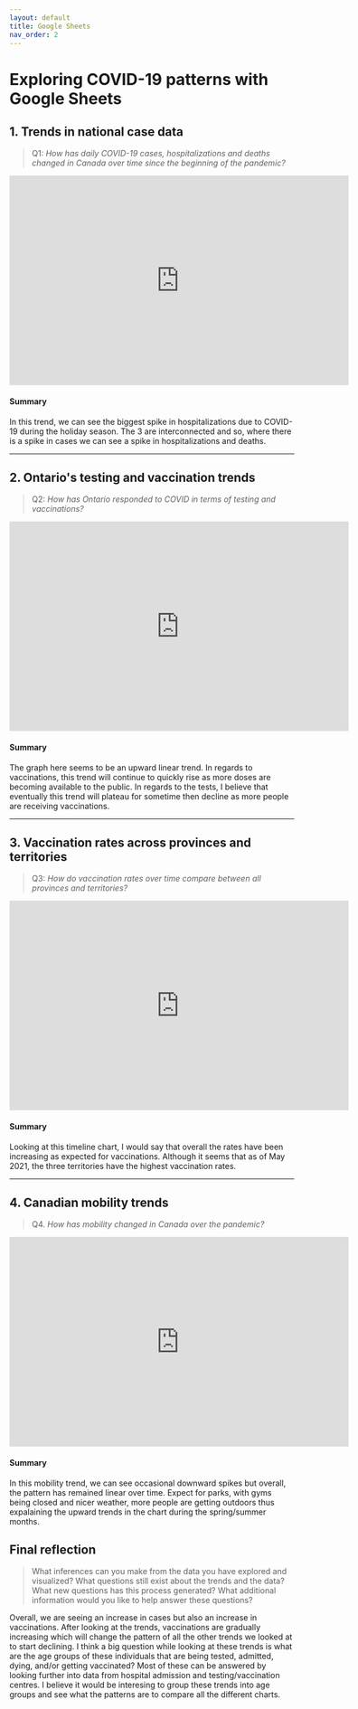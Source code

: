 ```yaml
---
layout: default
title: Google Sheets
nav_order: 2
---
```


# Exploring COVID-19 patterns with Google Sheets

## 1. Trends in national case data
> Q1: *How has daily COVID-19 cases, hospitalizations and deaths changed in Canada over time since the beginning of the pandemic?*

<!-- Paste your embed code for your figure below-->

<iframe width="600" height="371" seamless frameborder="0" scrolling="no" src="https://docs.google.com/spreadsheets/d/e/2PACX-1vRWwinZTSQ1Inij677oTpVzqhERSro7y-q1QWWQX8RdnnE8Ovow7hyg-Rm81NlDA72O8bBxlq_h_Dm8/pubchart?oid=2132493773&amp;format=interactive"></iframe>


#### Summary
<!-- Write a 2-sentence summary of the trends shown in the figure embedded above-->

In this trend, we can see the biggest spike in hospitalizations due to COVID-19 during the holiday season. The 3 are interconnected and so, where there is a spike in cases we can see a spike in hospitalizations and deaths. 

---

## 2. Ontario's testing and vaccination trends 
> Q2: *How has Ontario responded to COVID in terms of testing and vaccinations?*

<!-- Paste your embed code for your figure below-->

<iframe width="600" height="371" seamless frameborder="0" scrolling="no" src="https://docs.google.com/spreadsheets/d/e/2PACX-1vRvE2OpfDG2nPXkVw4bTqjqPD0ac-0m5QcNLzr2TeZZBnKE9Vn8aZ36CUTFGjKBgowPCP53QUTOBwOL/pubchart?oid=308823393&amp;format=interactive"></iframe>

#### Summary
<!-- Write a 2-sentence summary of the trends shown in the figure embedded above-->

The graph here seems to be an upward linear trend. In regards to vaccinations, this trend will continue to quickly rise as more doses are becoming available to the public. In regards to the tests, I believe that eventually this trend will plateau for sometime then decline as more people are receiving vaccinations. 

---

## 3. Vaccination rates across provinces and territories
> Q3: *How do vaccination rates over time compare between all provinces and territories?*

<!-- Paste your embed code for your figure below-->

<iframe width="600" height="371" seamless frameborder="0" scrolling="no" src="https://docs.google.com/spreadsheets/d/e/2PACX-1vRvE2OpfDG2nPXkVw4bTqjqPD0ac-0m5QcNLzr2TeZZBnKE9Vn8aZ36CUTFGjKBgowPCP53QUTOBwOL/pubchart?oid=1363734770&amp;format=interactive"></iframe>

#### Summary
<!-- Write a 2-sentence summary of the trends shown in the figure embedded above-->

Looking at this timeline chart, I would say that overall the rates have been increasing as expected for vaccinations. Although it seems that as of May 2021, the three territories have the highest vaccination rates. 

---

## 4. Canadian mobility trends 
> Q4. *How has mobility changed in Canada over the pandemic?*

<!-- Paste your embed code for your figure below-->

<iframe width="600" height="371" seamless frameborder="0" scrolling="no" src="https://docs.google.com/spreadsheets/d/e/2PACX-1vSQNp4PQ3rodAjm_bUh8vYSoyMNtnN56SvIOZfTk9ySpFg50nFiS6fzuwQk62DCBDdJpXnU5WJh8pfc/pubchart?oid=577623164&amp;format=interactive"></iframe>

#### Summary
<!-- Write a 2-sentence summary of the trends shown in the figure embedded above-->

In this mobility trend, we can see occasional downward spikes but overall, the pattern has remained linear over time. Expect for parks, with gyms being closed and nicer weather, more people are getting outdoors thus expalaining the upward trends in the chart during the spring/summer months. 

## Final reflection
> What inferences can you make from the data you have explored and visualized? 
> What questions still exist about the trends and the data? What new questions has this process generated? 
> What additional information would you like to help answer these questions? 


<!-- Write a short response below-->

Overall, we are seeing an increase in cases but also an increase in vaccinations. After looking at the trends, vaccinations are gradually increasing which will change the pattern of all the other trends we looked at to start declining. I think a big question while looking at these trends is what are the age groups of these individuals that are being tested, admitted, dying, and/or getting vaccinated? Most of these can be answered by looking further into data from hospital admission and testing/vaccination centres. I believe it would be interesing to group these trends into age groups and see what the patterns are to compare all the different charts. 

